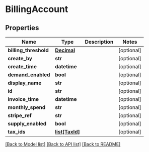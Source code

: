 # BillingAccount

## Properties
Name | Type | Description | Notes
------------ | ------------- | ------------- | -------------
**billing_threshold** | [**Decimal**](Decimal.md) |  | [optional] 
**create_by** | **str** |  | [optional] 
**create_time** | **datetime** |  | [optional] 
**demand_enabled** | **bool** |  | [optional] 
**display_name** | **str** |  | [optional] 
**id** | **str** |  | [optional] 
**invoice_time** | **datetime** |  | [optional] 
**monthly_spend** | **str** |  | [optional] 
**stripe_ref** | **str** |  | [optional] 
**supply_enabled** | **bool** |  | [optional] 
**tax_ids** | [**list[TaxId]**](TaxId.md) |  | [optional] 

[[Back to Model list]](../README.md#documentation-for-models) [[Back to API list]](../README.md#documentation-for-api-endpoints) [[Back to README]](../README.md)


